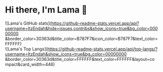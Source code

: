 # Hi there, I'm Lama 👋 

![Lama's GitHub stats](https://github-readme-stats.vercel.app/api?username=ItzEndah&hide=issues,contribs&show_icons=true&bg_color=00000000 &border_color=30363d&title_color=B787F7&icon_color=B787F7&text_color=FFFFFF)  
![Lama's Top Langs](https://github-readme-stats.vercel.app/api/top-langs/?username=ItzEndah&show_icons=true&bg_color=00000000 &border_color=30363d&title_color=FFFFFF&text_color=FFFFFF&layout=compact&card_width=446)
